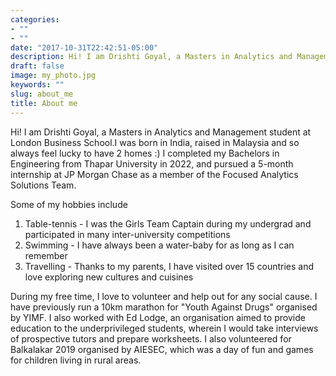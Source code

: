 ```yaml
---
categories:
- ""
- ""
date: "2017-10-31T22:42:51-05:00"
description: Hi! I am Drishti Goyal, a Masters in Analytics and Management student at London Business School. I was born in India, raised in Malaysia and so always feel lucky to have 2 homes :)
draft: false
image: my_photo.jpg 
keywords: ""
slug: about_me
title: About me
---
```

Hi! I am Drishti Goyal, a Masters in Analytics and Management student at London Business School.I was born in India, raised in Malaysia and so always feel lucky to have 2 homes :) I completed my Bachelors in Engineering from Thapar University in 2022, and pursued a 5-month internship at JP Morgan Chase as a member of the Focused Analytics Solutions Team.
            

Some of my hobbies include
1. Table-tennis - I was the Girls Team Captain during my undergrad and participated in many inter-university competitions     
2. Swimming - I have always been a water-baby for as long as I can remember         
3. Travelling - Thanks to my parents, I have visited over 15 countries and love exploring new cultures and cuisines


During my free time, I love to volunteer and help out for any social cause. I have previously run a 10km marathon for "Youth Against Drugs" organised by YIMF. I also worked with Ed Lodge, an organisation aimed to provide education to the underprivileged students, wherein I would take interviews of prospective tutors and prepare worksheets. I also volunteered for Balkalakar 2019 organised by AIESEC, which was a day of fun and games for children living in rural areas. 
